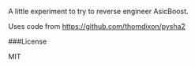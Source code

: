 A little experiment to try to reverse engineer AsicBoost.

Uses code from https://github.com/thomdixon/pysha2

###License

MIT
